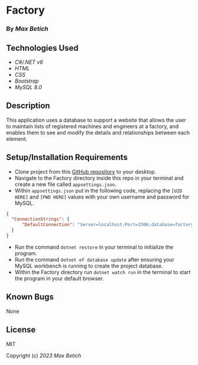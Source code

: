 # **Factory**

### By _Max Betich_

## Technologies Used

* _C#/.NET v6_
* _HTML_
* _CSS_
* _Bootstrap_
* _MySQL 8.0_

## Description
This application uses a database to support a website that allows the user to maintain lists of registered machines and engineers at a factory, and enables them to see and modify the details and relationships between each element.

## Setup/Installation Requirements
* Clone project from this [GitHub repository](https://github.com/MaxBetich/factory.git) to your desktop.
* Navigate to the Factory directory inside this repo in your terminal and create a new file called `appsettings.json`.
* Within `appsettings.json` put in the following code, replacing the `[UID HERE]` and `[PWD HERE]` values with your own username and password for MySQL.

```json
{
  "ConnectionStrings": {
      "DefaultConnection": "Server=localhost;Port=3306;database=factory;uid=[UID HERE];pwd=[PWD HERE];"
  }
}
```
* Run the command `dotnet restore` in your terminal to initialize the program.
* Run the command `dotnet ef database update` after ensuring your MySQL workbench is running to create the project database.
* Within the Factory directory run `dotnet watch run` in the terminal to start the program in your default browser.
 
## Known Bugs

None

## License

MIT

Copyright (c) _2023_ _Max Betich_